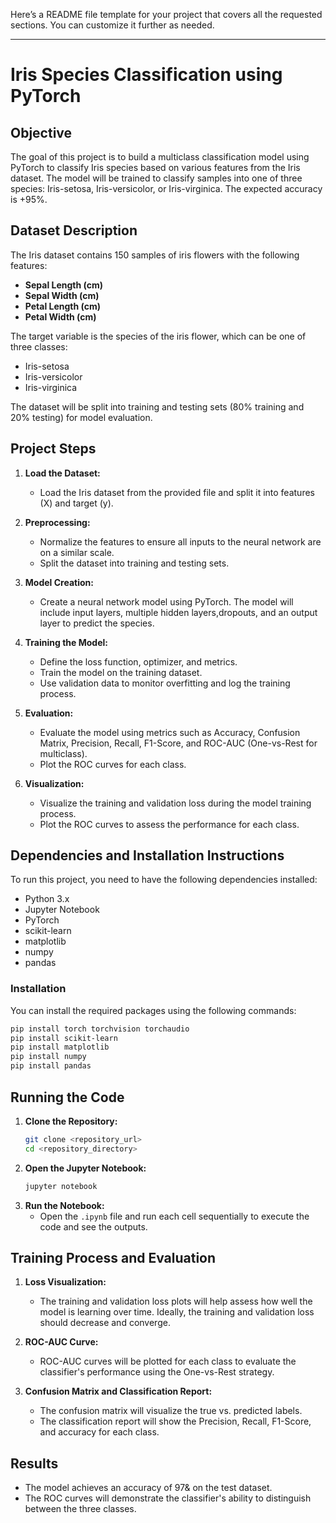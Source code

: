 Here’s a README file template for your project that covers all the requested sections. You can customize it further as needed.

---

# Iris Species Classification using PyTorch

## Objective
The goal of this project is to build a multiclass classification model using PyTorch to classify Iris species based on various features from the Iris dataset. The model will be trained to classify samples into one of three species: Iris-setosa, Iris-versicolor, or Iris-virginica. The expected accuracy is +95%.

## Dataset Description
The Iris dataset contains 150 samples of iris flowers with the following features:
- **Sepal Length (cm)**
- **Sepal Width (cm)**
- **Petal Length (cm)**
- **Petal Width (cm)**

The target variable is the species of the iris flower, which can be one of three classes:
- Iris-setosa
- Iris-versicolor
- Iris-virginica

The dataset will be split into training and testing sets (80% training and 20% testing) for model evaluation.

## Project Steps
1. **Load the Dataset:** 
   - Load the Iris dataset from the provided file and split it into features (X) and target (y).
   
2. **Preprocessing:**
   - Normalize the features to ensure all inputs to the neural network are on a similar scale.
   - Split the dataset into training and testing sets.
   
3. **Model Creation:**
   - Create a neural network model using PyTorch. The model will include input layers, multiple hidden layers,dropouts, and an output layer to predict the species.

4. **Training the Model:**
   - Define the loss function, optimizer, and metrics.
   - Train the model on the training dataset.
   - Use validation data to monitor overfitting and log the training process.

5. **Evaluation:**
   - Evaluate the model using metrics such as Accuracy, Confusion Matrix, Precision, Recall, F1-Score, and ROC-AUC (One-vs-Rest for multiclass).
   - Plot the ROC curves for each class.
   
6. **Visualization:**
   - Visualize the training and validation loss during the model training process.
   - Plot the ROC curves to assess the performance for each class.

## Dependencies and Installation Instructions

To run this project, you need to have the following dependencies installed:
- Python 3.x
- Jupyter Notebook
- PyTorch
- scikit-learn
- matplotlib
- numpy
- pandas

### Installation
You can install the required packages using the following commands:

```bash
pip install torch torchvision torchaudio
pip install scikit-learn
pip install matplotlib
pip install numpy
pip install pandas
```

## Running the Code
1. **Clone the Repository:**
   ```bash
   git clone <repository_url>
   cd <repository_directory>
   ```
2. **Open the Jupyter Notebook:**
   ```bash
   jupyter notebook
   ```
3. **Run the Notebook:**
   - Open the `.ipynb` file and run each cell sequentially to execute the code and see the outputs.

## Training Process and Evaluation
1. **Loss Visualization:**
   - The training and validation loss plots will help assess how well the model is learning over time. Ideally, the training and validation loss should decrease and converge.

2. **ROC-AUC Curve:**
   - ROC-AUC curves will be plotted for each class to evaluate the classifier's performance using the One-vs-Rest strategy.

3. **Confusion Matrix and Classification Report:**
   - The confusion matrix will visualize the true vs. predicted labels.
   - The classification report will show the Precision, Recall, F1-Score, and accuracy for each class.

## Results
- The model achieves an accuracy of 97& on the test dataset.
- The ROC curves will demonstrate the classifier's ability to distinguish between the three classes.


